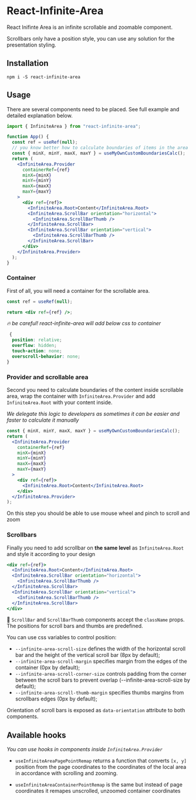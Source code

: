 # React-Infinite-Area

React Inifinte Area is an infinite scrollable and zoomable component.

Scrollbars only have a position style, you can use any solution for the presentation styling.

## Installation

```
npm i -S react-infinite-area
```

## Usage

There are several components need to be placed. See full example and detailed explanation below.

```jsx
import { InfiniteArea } from "react-infinite-area";

function App() {
  const ref = useRef(null);
  // you know better how to calculate boundaries of items in the area
  const { minX, minY, maxX, maxY } = useMyOwnCustomBoundariesCalc();
  return (
    <InfiniteArea.Provider
      containerRef={ref}
      minX={minX}
      minY={minY}
      maxX={maxX}
      maxY={maxY}
    >
      <div ref={ref}>
        <InfiniteArea.Root>Content</InfiniteArea.Root>
        <InfiniteArea.ScrollBar orientation="horizontal">
          <InfiniteArea.ScrollBarThumb />
        </InfiniteArea.ScrollBar>
        <InfiniteArea.ScrollBar orientation="vertical">
          <InfiniteArea.ScrollBarThumb />
        </InfiniteArea.ScrollBar>
      </div>
    </InfiniteArea.Provider>
  );
}
```

### Container

First of all, you will need a container for the scrollable area.

```jsx
const ref = useRef(null);

return <div ref={ref} />;
```

_🔥 be careful! react-infinite-area will add below css to container_

```css
 {
  position: relative;
  overflow: hidden;
  touch-action: none;
  overscroll-behavior: none;
}
```

### Provider and scrollable area

Second you need to calculate boundaries of the content inside scrollable area, wrap the container with `InfiniteArea.Provider` and add `InfiniteArea.Root` with your content inside.

_We delegate this logic to developers as sometimes it can be easier and faster to calculate it manually_

```jsx
const { minX, minY, maxX, maxY } = useMyOwnCustomBoundariesCalc();
return (
  <InfiniteArea.Provider
    containerRef={ref}
    minX={minX}
    minY={minY}
    maxX={maxX}
    maxY={maxY}
  >
    <div ref={ref}>
      <InfiniteArea.Root>Content</InfiniteArea.Root>
    </div>
  </InfiniteArea.Provider>
);
```

On this step you should be able to use mouse wheel and pinch to scroll and zoom

### Scrollbars

Finally you need to add scrollbar on **the same level** as `InfiniteArea.Root` and style it according to your design

```jsx
<div ref={ref}>
  <InfiniteArea.Root>Content</InfiniteArea.Root>
  <InfiniteArea.ScrollBar orientation="horizontal">
    <InfiniteArea.ScrollBarThumb />
  </InfiniteArea.ScrollBar>
  <InfiniteArea.ScrollBar orientation="vertical">
    <InfiniteArea.ScrollBarThumb />
  </InfiniteArea.ScrollBar>
</div>
```

💅 `ScrollBar` and `ScrollBarThumb` components accept the `className` props. The positions for scroll bars and thumbs are predefined.

You can use css variables to control position:

- `--infinite-area-scroll-size` defines the width of the horizontal scroll bar and the height of the vertical scroll bar (8px by default);
- `--infinite-area-scroll-margin` specifies margin from the edges of the container (0px by default);
- `--infinite-area-scroll-corner-size` controls padding from the corner between the scroll bars to prevent overlap (--infinite-area-scroll-size by default);
- `--infinite-area-scroll-thumb-margin` specifies thumbs margins from scrollbars edges (0px by default);

Orientation of scroll bars is exposed as `data-orientation` attribute to both components.

## Available hooks

_You can use hooks in components inside `InfiniteArea.Provider`_

- `useInfiniteAreaPagePointRemap` returns a function that converts `[x, y]` position from the page coordinates to the coordinates of the local area in accordance with scrolling and zooming.

- `useInfiniteAreaContainerPointRemap` is the same but instead of page coordinates it remapes unscrolled, unzoomed container coordinates

